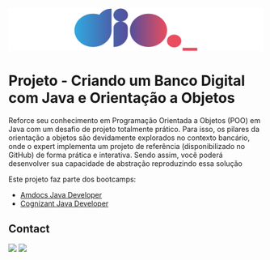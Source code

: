<img alt="logo DIO.me" src="https://github.com/joaomhernandes/DIO_Activities/blob/main/Assets/dioLogo.svg" style="width: auto, height: 30%, margin-left: auto, margin-left: auto" />

# Projeto - Criando um Banco Digital com Java e Orientação a Objetos

Reforce seu conhecimento em Programação Orientada a Objetos (POO) em Java com um desafio de projeto totalmente prático. Para isso, os pilares da orientação a objetos são devidamente explorados no contexto bancário, onde o expert implementa um projeto de referência (disponibilizado no GitHub) de forma prática e interativa. Sendo assim, você poderá desenvolver sua capacidade de abstração reproduzindo essa solução

Este projeto faz parte dos bootcamps:

- [Amdocs Java Developer](https://github.com/joaomhernandes/DIO_Activities/tree/main/AmdocsJavaDeveloper)
- [Cognizant Java Developer](https://github.com/joaomhernandes/DIO_Activities/tree/main/CognizantJavaDeveloper)


## Contact

<a href="https://www.linkedin.com/in/joão-maurício-hernandes-carrenho/" target="_blank"><img src="https://img.shields.io/badge/-LinkedIn-%230077B5?style=for-the-badge&logo=linkedin&logoColor=white" target="_blank"></a> <a href="https://github.com/joaomhernandes" target="_blank"><img src="https://img.shields.io/github/followers/joaomhernandes?label=Joaomhernandes&style=for-the-badge" target="_blank"></a> 
